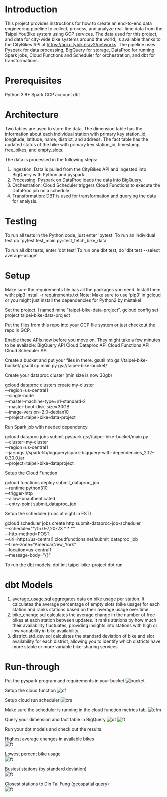 # Introduction

This project provides instructions for how to create an end-to-end data engineering pipeline to collect, process, and analyze real-time data from the Taipei YouBike system using GCP services. 
The data used for this project, and data for city-wide bike systems around the world, is available thanks to the CityBikes API at https://api.citybik.es/v2/networks.
The pipeline uses Pyspark for data processing, BigQuery for storage, DataProc for running Spark jobs, Cloud Functions and Scheduler for orchestration, and dbt for transformations.

# Prerequisites

Python 3.8+
Spark 
GCP account
dbt

# Architecture
Two tables are used to store the data.
The dimension table has the information about each individual station with primary key station_id, longitude, latitude, name, district, and address.
The fact table has the updated status of the bike with primary key station_id, timestamp, free_bikes, and empty_slots.

The data is processed in the following steps:
1. Ingestion: Data is pulled from the CityBikes API and ingested into BigQuery with Python and pyspark.
2. Processing: Pyspark on DataProc loads the data into BigQuery.
3. Orchestration: Cloud Scheduler triggers Cloud Functions to execute the DataProc job on a schedule.
4. Transformation: DBT is used for transformation and querying the data for analysis.

# Testing
To run all tests in the Python code, just enter 'pytest'
To run an individual test do 'pytest test_main.py::test_fetch_bike_data'

To run all dbt tests, enter 'dbt test'
To run one dbt test, do 'dbt test --select average-usage'

# Setup
Make sure the requirements file has all the packages you need. Install them with:
pip3 install -r requirements.txt
Note: Make sure to use 'pip3' in gcloud or you might just install the dependencies for Python2 by mistake!

Set the project. I named mine "taipei-bike-data-project".
gcloud config set project taipei-bike-data-project

Put the files from this repo into your GCP file system or just checkout the repo in GCP.

Enable these APIs now before you move on. They might take a few minutes to be available:
BigQuery API
Cloud Dataproc API
Cloud Functions API
Cloud Scheduler API

Create a bucket and put your files in there.
gsutil mb gs://taipei-bike-bucket/
gsutil cp main.py gs://taipei-bike-bucket/

Create your dataproc cluster (min size is now 30gb)

gcloud dataproc clusters create my-cluster \
    --region=us-central1 \
    --single-node \
    --master-machine-type=n1-standard-2 \
    --master-boot-disk-size=30GB \
    --image-version=2.0-debian10 \
    --project=taipei-bike-data-project

Run Spark job with needed dependency

gcloud dataproc jobs submit pyspark gs://taipei-bike-bucket/main.py \
    --cluster=my-cluster \
    --region=us-central1 \
    --jars=gs://spark-lib/bigquery/spark-bigquery-with-dependencies_2.12-0.30.0.jar \
    --project=taipei-bike-dataproject

Setup the Cloud Function

gcloud functions deploy submit_dataproc_job \
  --runtime python310 \
  --trigger-http \
  --allow-unauthenticated \
  --entry-point submit_dataproc_job

Setup the scheduler (runs at night in EST)

gcloud scheduler jobs create http submit-dataproc-job-scheduler \
  --schedule="*/15 0-7,20-23 * * *" \
  --http-method=POST \
  --uri=https:/us-central1.cloudfunctions.net/submit_dataproc_job \
  --time-zone="America/New_York" \
  --location=us-central1 \
  --message-body="{}"

To run the dbt models:
dbt init taipei-bike-project
dbt run

# dbt Models

1. average_usage.sql aggregates data on bike usage per station. It calculates the average percentage of empty slots (bike usage) for each station and ranks stations based on their average usage over time.
2. bike_change.sql calculates the average change in the number of free bikes at each station between updates. It ranks stations by how much their availability fluctuates, providing insights into stations with high or low variability in bike availability.
3. district_std_dev.sql calculates the standard deviation of bike and slot availability for each district, allowing you to identify which districts have more stable or more variable bike-sharing services.

# Run-through

Put the pyspark program and requirements in your bucket
![bucket](screenshots/cloud_storage.png)

Setup the cloud function
![cf](screenshots/cloud_run_function.png)

Setup cloud run scheduler
![crs](screenshots/cloud_run_scheduler.png)

Make sure the scheduler is running in the cloud function metrics tab.
![cfm](screenshots/cloud_run_function_metrics.png)

Query your dimension and fact table in BigQuery
![dt](screenshots/dim_table.png)
![ft](screenshots/fact_table.png)

Run your dbt models and check out the results.

Highest average changes in available bikes  
![ft](screenshots/dbt_avg_bike_change.png)

Lowest percent bike usage  
![ft](screenshots/dbt_avg_usage.png)

Busiest stations (by standard deviation)  
![ft](screenshots/dbt_std_dev.png)

Closest stations to Din Tai Fung (geospatial query)  
![ft](screenshots/dbt_closest_station.png)

